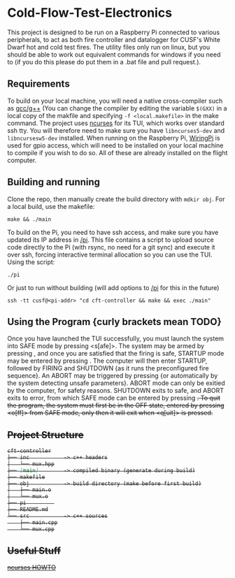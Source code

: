 # Cold-Flow-Test-Electronics
This project is designed to be run on a Raspberry Pi connected to various peripherals, to act as both fire controller and datalogger for CUSF's White Dwarf hot and cold test fires. The utility files only run on linux, but you should be able to work out equivalent commands for windows if you need to (if you do this please do put them in a .bat file and pull request.).

## Requirements
To build on your local machine, you will need a native cross-compiler such as [gcc/g++](https://www.gnu.org/software/gcc/) (You can change the compiler by editing the variable `$(GXX)` in a local copy of the makfile and specifying `-f <local.makefile>` in the make command. The project uses [ncurses](https://invisible-island.net/ncurses/announce.html) for its TUI, which works over standard ssh tty. You will therefore need to make sure you have `libncurses5-dev` and `libncursesw5-dev` installed. When running on the Raspberry Pi, [WiringPi](http://wiringpi.com/) is used for gpio access, which will need to be installed on your local machine to compile if you wish to do so. All of these are already installed on the flight computer.

## Building and running
Clone the repo, then manually create the build directory with `mdkir obj`.
For a local build, use the makefile:
```console
make && ./main
```
To build on the Pi, you need to have ssh access, and make sure you have updated its IP address in [/pi](pi). This file contains a script to upload source code directly to the Pi (with rsync, no need for a git sync) and execute it over ssh, forcing interactive terminal allocation so you can use the TUI. Using the script:
```console
./pi
```
Or just to run without building (will add options to [/pi](pi) for this in the future)
```console
ssh -tt cusf@<pi-addr> "cd cft-controller && make && exec ./main"
```

## Using the Program {curly brackets mean TODO} 
Once you have launched the TUI successfully, you must launch the system into SAFE mode by pressing <s[afe]>.
The system may be armed by pressing <CTRL-A>, and once you are satisfied that the firing is safe, STARTUP mode may be entered by pressing <SPACE>.
The computer will then enter STARTUP, followed by FIRING and SHUTDOWN {as it runs the preconfigured fire sequence}.
An ABORT may be triggered by pressing <BACKSPACE> {or automatically by the system detecting unsafe parameters}. 
ABORT mode can only be exitied by the computer, for safety reasons.
SHUTDOWN exits to safe, and ABORT exits to error, from which SAFE mode can be entered by pressing <s>.
To quit the program, the system must first be in the OFF state, entered by pressing <o[ff]> from SAFE mode, only then it will exit when <q[uit]> is pressed.
## Project Structure
```markdown
cft-controller
├── inc           -> c++ headers
│   └── mux.hpp
├── [main]        -> compiled binary (generate during build)
├── makefile
├── obj           -> build directory (make before first build)
│   ├── main.o
│   └── mux.o
├── pi         
├── README.md
└── src           -> c++ sources
    ├── main.cpp
    └── mux.cpp
```

## Useful Stuff
[ncurses HOWTO](https://tldp.org/HOWTO/NCURSES-Programming-HOWTO/)
